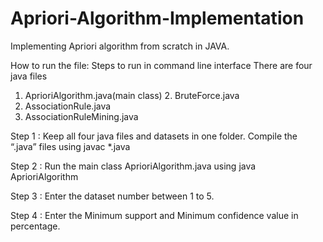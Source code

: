 # Apriori-Algorithm-Implementation
Implementing Apriori algorithm from scratch in JAVA.


How to run the file​: Steps to run in command line interface There are four java files
1. AprioriAlgorithm.java(main class) 2. BruteForce.java
3. AssociationRule.java
4. AssociationRuleMining.java

Step 1​ : Keep all four java files and datasets in one folder. Compile the “.java” files using javac *.java

Step 2​ : Run the main class AprioriAlgorithm.java using
java AprioriAlgorithm

Step 3​ : Enter the dataset number between 1 to 5.

Step 4​ : Enter the Minimum support and Minimum confidence value in percentag​e.
